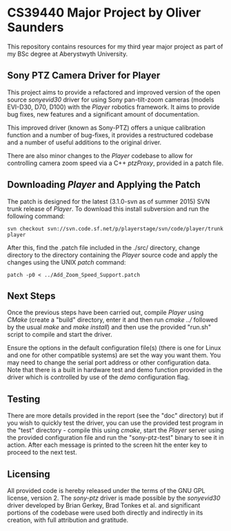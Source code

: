 # CS39440 Major Project by Oliver Saunders #
This repository contains resources for my third year major project as part of my BSc degree at Aberystwyth University.

## Sony PTZ Camera Driver for Player ##
This project aims to provide a refactored and improved version of the open source *sonyevid30* driver for using Sony pan-tilt-zoom cameras (models EVI-D30, D70, D100) with the *Player* robotics framework. It aims to provide bug fixes, new features and a significant amount of documentation.

This improved driver (known as Sony-PTZ) offers a unique calibration function and a number of bug-fixes, it provides a restructured codebase and a number of useful additions to the original driver.

There are also minor changes to the *Player* codebase to allow for controlling camera zoom speed via a C++ *ptzProxy*, provided in a patch file. 

## Downloading *Player* and Applying the Patch ##

The patch is designed for the latest (3.1.0-svn as of summer 2015) SVN trunk release of *Player*. To download this install subversion and run the following command:

    svn checkout svn://svn.code.sf.net/p/playerstage/svn/code/player/trunk player

After this, find the .patch file included in the ./src/ directory, change directory to the directory containing the *Player* source code and apply the changes using the UNIX *patch* command:

    patch -p0 < ../Add_Zoom_Speed_Support.patch 

## Next Steps ##

Once the previous steps have been carried out, compile *Player* using *CMake* (create a "build" directory, enter it and then run *cmake ../* followed by the usual *make* and *make install*) and then use the provided "run.sh" script to compile and start the driver. 

Ensure the options in the default configuration file(s) (there is one for Linux and one for other compatible systems) are set the way you want them. You may need to change the serial port address or other configuration data. Note that there is a built in hardware test and demo function provided in the driver which is controlled by use of the *demo* configuration flag.

## Testing ##

There are more details provided in the report (see the "doc" directory) but if you wish to quickly test the driver, you can use the provided test program in the "test" directory - compile this using *cmake*, start the *Player* server using the provided configuration file and run the "sony-ptz-test" binary to see it in action. After each message is printed to the screen hit the enter key to proceed to the next test.

## Licensing ##

All provided code is hereby released under the terms of the GNU GPL license, version 2. The *sony-ptz* driver is made possible by the *sonyevid30* driver developed by Brian Gerkey, Brad Tonkes et al. and significant portions of the codebase were used both directly and indirectly in its creation, with full attribution and gratitude. 

